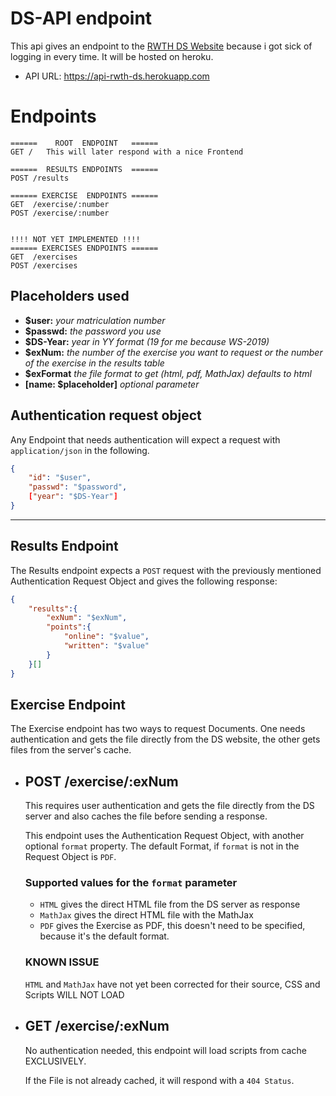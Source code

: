 # DS-API endpoint

This api gives an endpoint to the [RWTH DS Website](https://www2.math.rwth-aachen.de/DS19) because i got sick of logging in every time. It will be hosted on heroku.
- API URL: https://api-rwth-ds.herokuapp.com 

# Endpoints
```
======    ROOT  ENDPOINT   ======
GET /   This will later respond with a nice Frontend

======  RESULTS ENDPOINTS  ======
POST /results

====== EXERCISE  ENDPOINTS ======
GET  /exercise/:number
POST /exercise/:number
 

!!!! NOT YET IMPLEMENTED !!!!
====== EXERCISES ENDPOINTS ======
GET  /exercises
POST /exercises
```


## Placeholders used
- **$user:** _your matriculation number_
- **$passwd:** _the password you use_
- **$DS-Year:** _year in YY format (19 for me because WS-2019)_
- **$exNum:**  _the number of the exercise you want to request or the number of the exercise in the results table_
- **$exFormat** _the file format to get (html, pdf, MathJax) defaults to html_
- **[name: $placeholder]** _optional parameter_


## Authentication request object
Any Endpoint that needs authentication will expect a request with `application/json` in the following.
```json
{
    "id": "$user",
    "passwd": "$password",
    ["year": "$DS-Year"]
}
```

____

## Results Endpoint
The Results endpoint expects a `POST` request with the previously mentioned Authentication Request Object and gives the following response:

```json 
{
    "results":{
        "exNum": "$exNum",
        "points":{
            "online": "$value",
            "written": "$value"
        }
    }[]
}
```

## Exercise Endpoint
The Exercise endpoint has two ways to request Documents. One needs authentication and gets the file directly from the DS website, the other gets files from the server's cache.

- ## POST /exercise/:exNum
    This requires user authentication and gets the file directly from the DS server and also caches the file before sending a response.
    
    This endpoint uses the Authentication Request Object, with another optional `format` property.
    The default Format, if `format` is not in the Request Object is `PDF`.

    ### Supported values for the `format` parameter
    - `HTML` gives the direct HTML file from the DS server as response
    - `MathJax` gives the direct HTML file with the MathJax 
    - `PDF` gives the Exercise as PDF, this doesn't need to be specified, because it's the default format.

    ### KNOWN ISSUE
    `HTML` and `MathJax` have not yet been corrected for their source, CSS and Scripts WILL NOT LOAD

- ## GET /exercise/:exNum
    No authentication needed, this endpoint will load scripts from cache EXCLUSIVELY.

    If the File is not already cached, it will respond with a `404 Status`.
    
